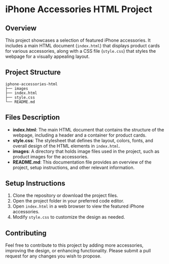 # iPhone Accessories HTML Project

## Overview
This project showcases a selection of featured iPhone accessories. It includes a main HTML document (`index.html`) that displays product cards for various accessories, along with a CSS file (`style.css`) that styles the webpage for a visually appealing layout.

## Project Structure
```
iphone-accessories-html
├── images
├── index.html
├── style.css
└── README.md
```

## Files Description
- **index.html**: The main HTML document that contains the structure of the webpage, including a header and a container for product cards.
- **style.css**: The stylesheet that defines the layout, colors, fonts, and overall design of the HTML elements in `index.html`.
- **images**: A directory that holds image files used in the project, such as product images for the accessories.
- **README.md**: This documentation file provides an overview of the project, setup instructions, and other relevant information.

## Setup Instructions
1. Clone the repository or download the project files.
2. Open the project folder in your preferred code editor.
3. Open `index.html` in a web browser to view the featured iPhone accessories.
4. Modify `style.css` to customize the design as needed.

## Contributing
Feel free to contribute to this project by adding more accessories, improving the design, or enhancing functionality. Please submit a pull request for any changes you wish to propose.